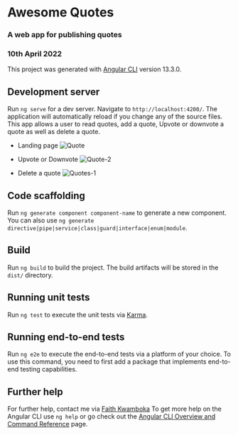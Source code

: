 # Awesome Quotes

### A web app for publishing quotes
### 10th April 2022

This project was generated with [Angular CLI](https://github.com/angular/angular-cli) version 13.3.0.

## Development server

Run `ng serve` for a dev server. Navigate to `http://localhost:4200/`. The application will automatically reload if you change any of the source files.
This app allows a user to read quotes, add a quote, Upvote or downvote a quote as well as delete a quote.

* Landing page
![Quote](https://user-images.githubusercontent.com/100117264/162615768-df96679a-c89d-4da2-a628-69e03b321cdf.png)

* Upvote or Downvote
![Quote-2](https://user-images.githubusercontent.com/100117264/162615774-b51afc56-dd80-4682-a576-de6273726d4f.png)

* Delete a quote
![Quotes-1](https://user-images.githubusercontent.com/100117264/162615782-d432961e-2382-4438-86f4-1b182d22044e.png)

## Code scaffolding

Run `ng generate component component-name` to generate a new component. You can also use `ng generate directive|pipe|service|class|guard|interface|enum|module`.

## Build

Run `ng build` to build the project. The build artifacts will be stored in the `dist/` directory.

## Running unit tests

Run `ng test` to execute the unit tests via [Karma](https://karma-runner.github.io).

## Running end-to-end tests

Run `ng e2e` to execute the end-to-end tests via a platform of your choice. To use this command, you need to first add a package that implements end-to-end testing capabilities.

## Further help

For further help, contact me via [Faith Kwamboka](okongofaith3@gmail.com)
To get more help on the Angular CLI use `ng help` or go check out the [Angular CLI Overview and Command Reference](https://angular.io/cli) page.

